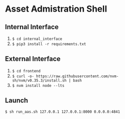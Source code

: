 # Asset Admistration Shell

## Internal Interface
1. ```$ cd internal_interface```
2. ```$ pip3 install -r requirements.txt```

## External Interface
1. ```$ cd frontend```
2. ```$ curl -o- https://raw.githubusercontent.com/nvm-sh/nvm/v0.35.3/install.sh | bash```
3. ```$ nvm install node --lts```

## Launch
```$ sh run_aas.sh 127.0.0.1 127.0.0.1:8000 0.0.0.0:4841```
